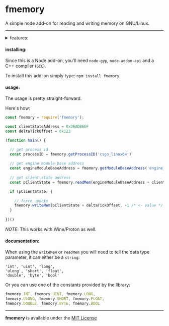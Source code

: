 # fmemory
A simple node add-on for reading and writing memory on GNU/Linux.

***

<details>
<summary>features:</summary>

- memory reading
- memory writing
- pattern scanning (still wip)
- get process id through process name
- get module base address through module name
- get call address

**todo:**

- vector3d and vector2d support _(read, write)_
- ability to call virtual functions
- be able to get the absolute address
- shellcode execution _(maybe)_

:construction: *more to come..*

</details>

<h4>installing:</h4>

Since this is a Node add-on, you'll need `node-gyp`, `node-addon-api` and a C++ compiler (`GCC`).

To install this add-on simply type: `npm install fmemory`

<h4>usage:</h4>

The usage is pretty straight-forward.

Here's how:


```javascript
const fmemory = require('fmemory');

const clientStateAddress = 0xDEADBEEF
const deltaTickOffset = 0x123

(function main() {

  // get process id
  const processID = fmemory.getProcessID('csgo_linux64')
  
  // get engine module base address
  const engineModuleBaseAddress = fmemory.getModuleBaseAddress('engine_client.so', processID)
  
  // get client state address
  const pClientState = fmemory.readMem(engineModuleBaseAddress + clientStateAddress, fmemory.INT)

  if (pClientState) {
    
    // force update
    fmemory.writeMem(pClientState + deltaTickOffset, -1 /* <- value */, fmemory.BYTE)
  } 
  
})()
```
_NOTE_: This works with Wine/Proton as well.

<h4>documentation:</h4>

When using the `writeMem` or `readMem` you will need to tell the data type parameter, it can either be a `string`:

```
'int', 'uint', 'long',
'ulong', 'short', 'float',
'double', 'byte', 'bool'
```
Or you can use one of the constants provided by the library:

```javascript
fmemory.INT, fmemory.UINT, fmemory.LONG,
fmemory.ULONG, fmemory.SHORT, fmemory.FLOAT,
fmemory.DOUBLE, fmemory.BYTE, fmemory.BOOL
```

***

**fmemory** is available under the [MIT License](https://github.com/otvv/fmemory/blob/master/LICENSE)

